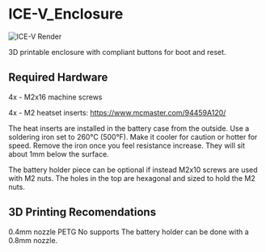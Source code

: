 # ICE-V_Enclosure
![ICE-V Render](https://groupgets-files.s3.amazonaws.com/ICE-V/Enclosure/ICE-V_Wireless_Enclosure_with_Hardware_Render-min.png)

3D printable enclosure with compliant buttons for boot and reset.

## Required Hardware
4x - M2x16 machine screws

4x - M2 heatset inserts: https://www.mcmaster.com/94459A120/

The heat inserts are installed in the battery case from the outside.
Use a soldering iron set to 260°C (500°F). Make it cooler for caution or hotter for speed.
Remove the iron once you feel resistance increase.
They will sit about 1mm below the surface.

The battery holder piece can be optional if instead M2x10 screws are used with M2 nuts.
The holes in the top are hexagonal and sized to hold the M2 nuts.

## 3D Printing Recomendations
0.4mm nozzle
PETG
No supports
The battery holder can be done with a 0.8mm nozzle.
